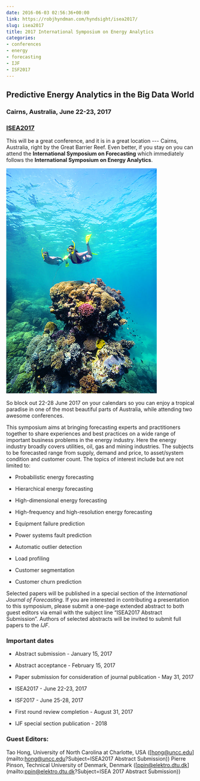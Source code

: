 ```yaml
---
date: 2016-06-03 02:56:36+00:00
link: https://robjhyndman.com/hyndsight/isea2017/
slug: isea2017
title: 2017 International Symposium on Energy Analytics
categories:
- conferences
- energy
- forecasting
- IJF
- ISF2017
---
```


## Predictive Energy Analytics in the Big Data World



### Cairns, Australia, June 22-23, 2017



### [ISEA2017](http://www.drhongtao.com/isea)



This will be a great conference, and it is in a great location --- Cairns, Australia, right by the Great Barrier Reef. Even better, if you stay on you can attend the **International Symposium on Forecasting** which immediately follows the **International Symposium on Energy Analytics**.

![](/files/snorkellers-on-great-barrier-reef.jpg)

So block out 22-28 June 2017 on your calendars so you can enjoy a tropical paradise in one of the most beautiful parts of Australia, while attending two awesome conferences.

<!-- more -->

This symposium aims at bringing forecasting experts and practitioners together to share experiences and best practices on a wide range of important business problems in the energy industry. Here the energy industry broadly covers utilities, oil, gas and mining industries. The subjects to be forecasted range from supply, demand and price, to asset/system condition and customer count. The topics of interest include but are not limited to:



  * Probabilistic energy forecasting

  * Hierarchical energy forecasting

  * High-dimensional energy forecasting

  * High-frequency and high-resolution energy forecasting

  * Equipment failure prediction

  * Power systems fault prediction

  * Automatic outlier detection

  * Load profiling

  * Customer segmentation

  * Customer churn prediction


Selected papers will be published in a special section of the _International Journal of Forecasting_. If you are interested in contributing a presentation to this symposium, please submit a one-page extended abstract to both guest editors via email with the subject line “ISEA2017 Abstract Submission”. Authors of selected abstracts will be invited to submit full papers to the _IJF_.


### Important dates





  * Abstract submission - January 15, 2017

  * Abstract acceptance - February 15, 2017

  * Paper submission for consideration of journal publication - May 31, 2017

  * ISEA2017 - June 22-23, 2017

  * ISF2017 - June 25-28, 2017

  * First round review completion - August 31, 2017

  * IJF special section publication - 2018



### Guest Editors:


Tao Hong, University of North Carolina at Charlotte, USA ([hong@uncc.edu](mailto:hong@uncc.edu?Subject=ISEA2017 Abstract Submission))
Pierre Pinson, Technical University of Denmark, Denmark ([ppin@elektro.dtu.dk](mailto:ppin@elektro.dtu.dk?Subject=ISEA 2017 Abstract Submission))
